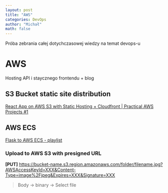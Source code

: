 ```yaml
---
layout: post
title: "AWS"
categories: DevOps
author: "Michał"
math: false
---
```


Próba zebrania całej dotychczasowej wiedzy na temat devops-u

# AWS

Hosting API i staycznego frontendu + blog

## S3 Bucket static site distribution

[React App on AWS S3 with Static Hosting + Cloudfront | Practical AWS Projects #1](https://www.youtube.com/watch?v=mls8tiiI3uc)

## AWS ECS

[Flask to AWS ECS - playlist](https://www.youtube.com/watch?v=kqa_cchAMLY&list=PL0dOL8Z7pG3IWsvseNd-JoFTHL16P_iTC)

### Upload to AWS S3 with presigned URL

**[PUT]** <https://bucket-name.s3.region.amazonaws.com/folder/filename.jpg?AWSAccessKeyId=XXX&Content-Type=image%2Fjpeg&Expires=XXX&Signature=XXX>

> Body -> binary -> Select file

